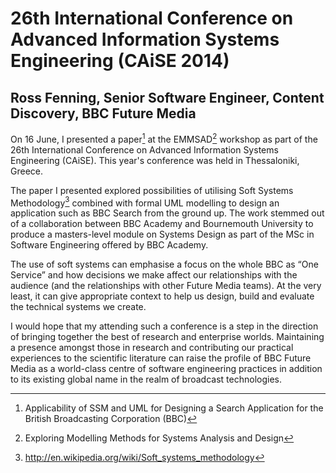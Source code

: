 26th International Conference on Advanced Information Systems Engineering (CAiSE 2014)
================================================================================

Ross Fenning, Senior Software Engineer, Content Discovery, BBC Future Media
---------------------------------------------------------------------------

On 16 June, I presented a paper[^paper] at the EMMSAD[^emmsad] workshop as part
of the 26th International Conference
on Advanced Information Systems Engineering (CAiSE). This year's conference was
held in Thessaloniki, Greece.

The paper I presented explored possibilities of utilising Soft
Systems Methodology[^ssm] combined with formal UML modelling to design an application
such as BBC Search from the ground up.
The work stemmed out of a collaboration between BBC Academy and Bournemouth
University to produce a masters-level module on Systems Design as part
of the MSc in Software Engineering offered by BBC Academy.

The use of soft systems can
emphasise a focus on the whole BBC as “One Service” and how decisions we make
affect our relationships with the audience (and the relationships with other
Future Media teams). At the very least, it can give appropriate context
to help us design, build and evaluate the technical systems we create.

I would hope that my attending such a conference is a step in the direction
of bringing together the best of research and enterprise worlds.
Maintaining a presence amongst those in research and contributing our
practical experiences to the scientific literature can raise the profile of
BBC Future Media as a world-class
centre of software engineering practices in addition to its existing global
name in the realm of broadcast technologies.

[^paper]: Applicability of SSM and UML for Designing a Search Application for the British Broadcasting Corporation (BBC)
[^emmsad]: Exploring Modelling Methods for Systems Analysis and Design
[^ssm]: http://en.wikipedia.org/wiki/Soft_systems_methodology
